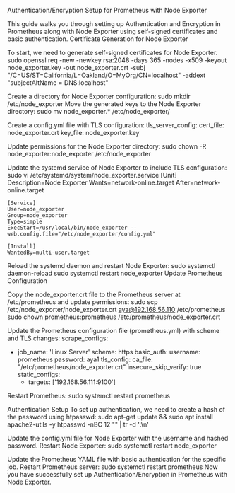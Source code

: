 Authentication/Encryption Setup for Prometheus with Node Exporter

This guide walks you through setting up Authentication and Encryption in Prometheus along with Node Exporter using self-signed certificates and basic authentication.
Certificate Generation for Node Exporter

To start, we need to generate self-signed certificates for Node Exporter.
    sudo openssl req -new -newkey rsa:2048 -days 365 -nodes -x509 -keyout node_exporter.key -out node_exporter.crt -subj "/C=US/ST=California/L=Oakland/O=MyOrg/CN=localhost" -addext "subjectAltName =          DNS:localhost"

Create a directory for Node Exporter configuration:
    sudo mkdir /etc/node_exporter
Move the generated keys to the Node Exporter directory:
    sudo mv node_exporter.* /etc/node_exporter/

Create a config.yml file with TLS configuration:
tls_server_config:
  cert_file: node_exporter.crt
  key_file: node_exporter.key
  
Update permissions for the Node Exporter directory:
  sudo chown -R node_exporter:node_exporter /etc/node_exporter

Update the systemd service of Node Exporter to include TLS configuration:
    sudo vi /etc/systemd/system/node_exporter.service
    [Unit]
    Description=Node Exporter
    Wants=network-online.target
    After=network-online.target
    
    [Service]
    User=node_exporter
    Group=node_exporter
    Type=simple
    ExecStart=/usr/local/bin/node_exporter --web.config.file="/etc/node_exporter/config.yml"
    
    [Install]
    WantedBy=multi-user.target

Reload the systemd daemon and restart Node Exporter:
sudo systemctl daemon-reload
sudo systemctl restart node_exporter
Update Prometheus Configuration

Copy the node_exporter.crt file to the Prometheus server at /etc/prometheus and update permissions:
    sudo scp /etc/node_exporter/node_exporter.crt aya@192.168.56.110:/etc/prometheus
    sudo chown prometheus:prometheus /etc/prometheus/node_exporter.crt

Update the Prometheus configuration file (prometheus.yml) with scheme and TLS changes:
scrape_configs:
  - job_name: 'Linux Server'
    scheme: https
    basic_auth:
      username: prometheus
      password: aya1
    tls_config:
      ca_file: "/etc/prometheus/node_exporter.crt"
      insecure_skip_verify: true
    static_configs:
      - targets: ['192.168.56.111:9100']

Restart Prometheus:
sudo systemctl restart prometheus

Authentication Setup
To set up authentication, we need to create a hash of the password using htpasswd:
    sudo apt-get update && sudo apt install apache2-utils -y
    htpasswd -nBC 12 "" | tr -d ':\n'

Update the config.yml file for Node Exporter with the username and hashed password.
Restart Node Exporter:
    sudo systemctl restart node_exporter

Update the Prometheus YAML file with basic authentication for the specific job.
Restart Prometheus server:
    sudo systemctl restart prometheus
Now you have successfully set up Authentication/Encryption in Prometheus with Node Exporter.